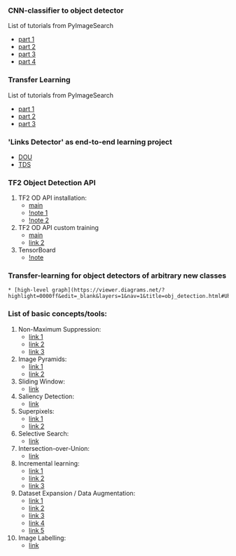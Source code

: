### CNN-classifier to object detector
List of tutorials from PyImageSearch
* [part 1](https://www.pyimagesearch.com/2020/06/22/turning-any-cnn-image-classifier-into-an-object-detector-with-keras-tensorflow-and-opencv/)
* [part 2](https://www.pyimagesearch.com/2020/06/29/opencv-selective-search-for-object-detection/)
* [part 3](https://www.pyimagesearch.com/2020/07/06/region-proposal-object-detection-with-opencv-keras-and-tensorflow/)
* [part 4](https://www.pyimagesearch.com/2020/07/13/r-cnn-object-detection-with-keras-tensorflow-and-deep-learning/)

### Transfer Learning
List of tutorials from PyImageSearch
* [part 1](https://www.pyimagesearch.com/2019/05/20/transfer-learning-with-keras-and-deep-learning/)
* [part 2](https://www.pyimagesearch.com/2019/05/27/keras-feature-extraction-on-large-datasets-with-deep-learning/)
* [part 3](https://www.pyimagesearch.com/2019/06/03/fine-tuning-with-keras-and-deep-learning/)

### 'Links Detector' as end-to-end learning project
* [DOU](https://dou.ua/forums/topic/32156/?from=tg-tech)
* [TDS](https://towardsdatascience.com/making-the-printed-links-clickable-using-tensorflow-2-object-detection-api-be42bd65488a)


### TF2 Object Detection API
1. TF2 OD API installation:
    * [main](https://tensorflow-object-detection-api-tutorial.readthedocs.io/en/latest/install.html)
    * [!note 1](https://stackoverflow.com/a/62483993/6025592)
    * [!note 2](https://github.com/keras-team/autokeras/issues/1296)
2. TF2 OD API custom training
    * [main](https://tensorflow-object-detection-api-tutorial.readthedocs.io/en/latest/training.html#preparing-the-dataset)
    * [link 2](https://medium.com/swlh/guide-to-tensorflow-object-detection-tensorflow-2-e55ba3cdbc03)
3. TensorBoard
    * [!note](https://github.com/tensorflow/tensorboard/issues/3117#issuecomment-605531669)


### Transfer-learning for object detectors of arbitrary new classes
    * [high-level graph](https://viewer.diagrams.net/?highlight=0000ff&edit=_blank&layers=1&nav=1&title=obj_detection.html#Uhttps%3A%2F%2Fdrive.google.com%2Fuc%3Fid%3D1j95XoqyjE5Wv89KHblT7h28tpa6LHitj%26export%3Ddownload)



### List of basic concepts/tools:
1. Non-Maximum Suppression:
    * [link 1](https://www.pyimagesearch.com/2015/02/16/faster-non-maximum-suppression-python/)
    * [link 2](https://towardsdatascience.com/non-maximum-suppression-nms-93ce178e177c)
    * [link 3](https://www.coursera.org/lecture/convolutional-neural-networks/non-max-suppression-dvrjH)
2. Image Pyramids:
    * [link 1](https://www.pyimagesearch.com/2015/03/16/image-pyramids-with-python-and-opencv/)
    * [link 2](https://scikit-image.org/docs/dev/api/skimage.transform.html#pyramid-gaussian)
3. Sliding Window:
    * [link](https://www.pyimagesearch.com/2015/03/23/sliding-windows-for-object-detection-with-python-and-opencv/)
4. Saliency Detection:
    * [link](https://www.pyimagesearch.com/2018/07/16/opencv-saliency-detection/)
5. Superpixels:
    * [link 1](https://www.pyimagesearch.com/2014/07/28/a-slic-superpixel-tutorial-using-python/)
    * [link 2](https://www.pyimagesearch.com/2014/12/29/accessing-individual-superpixel-segmentations-python/)
6. Selective Search:
    * [link](https://www.pyimagesearch.com/2020/06/29/opencv-selective-search-for-object-detection/)
7. Intersection-over-Union:
    * [link](https://www.pyimagesearch.com/2016/11/07/intersection-over-union-iou-for-object-detection/)
8. Incremental learning:
    * [link 1](https://scikit-learn.org/0.15/modules/scaling_strategies.html#incremental-learning)
    * [link 2](https://www.pyimagesearch.com/2019/05/27/keras-feature-extraction-on-large-datasets-with-deep-learning/)
    * [link 3](https://www.pyimagesearch.com/2019/06/17/online-incremental-learning-with-keras-and-creme/)
9. Dataset Expansion / Data Augmentation:
    * [link 1](https://www.pyimagesearch.com/2019/07/08/keras-imagedatagenerator-and-data-augmentation/)
    * [link 2](https://github.com/aleju/imgaug)
    * [link 3](https://keras-ocr.readthedocs.io/en/latest/examples/end_to_end_training.html#generating-synthetic-data)
    * [link 4](https://towardsdatascience.com/tensorflow-and-image-augmentation-3610c6c243a2)
    * [link 5](https://keras-ocr.readthedocs.io/en/latest/examples/end_to_end_training.html#generating-synthetic-data)
10. Image Labelling:
    * [link](https://github.com/tzutalin/labelImg#windows--anaconda)

